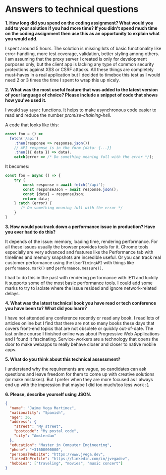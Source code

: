 # Answers to technical questions

**1. How long did you spend on the coding assignment? What would you add to your
solution if you had more time? If you didn't spend much time on the coding
assignment then use this as an opportunity to explain what you would add.**

I spent around 5 hours. The solution is missing lots of basic functionality
like error-handling, more test coverage, validation, better styling among others.
I am assuming that the proxy server I created is only for development purposes only,
but the client app is lacking any type of common security protections against
XSS or CSRF attacks. All these things are completely must-haves in a real
application but I decided to timebox this test as I would need 2 or 3 times the
time I spent to wrap this up nicely.

**2. What was the most useful feature that was added to the latest version of
your language of choice? Please include a snippet of code that shows how you've
used it.**

I would say `async` functions. It helps to make asynchronous code
easier to read and reduce the number _promise-chaining-hell_.

A code that looks like this:

```js
const foo = () =>
  fetch('/api')
    .then(response => response.json())
    // API response is in the form {data: {...}}
    .then(({ data }) => data).
    catch(error => /* Do something meaning full with the error */);
```

It becomes:

```js
const foo = async () => {
    try {
        const response = await fetch('/api');
        const responseJson = await response.json();
        const {data} = responseJson;
        return data;
    } catch (error) {
       /* Do something meaning full with the error */
    }
}
```

**3. How would you track down a performance issue in production? Have you ever
had to do this?**

It depends of the issue: memory, loading time, rendering performance. For all
these issues usually the browser provides tools for it. Chrome tools especially 
are very advanced and features like the Performance tab with timelines and 
memory snapshots are incredible useful. Or you can track real customer performance 
using the `UserTimingAPI` with things like `performance.mark()` and 
`performance.measure()`.

I had to do this in the past with rendering performance with IE11 and luckily
it supports some of the most basic performance tools. I could add some marks
to try to isolate where the issue resided and ignore network-related delays.

**4. What was the latest technical book you have read or tech conference
you have been to? What did you learn?**

I have not attended any conference recently or read any book. I read lots of
articles online but I find that there are not so many books these days that covers
front-end topics that are not obsolete or quickly out-of-date. The last online course
I finished online was about Progressive Web Applications and I found it 
fascinating. Service-workers are a technology that opens the door to make
webapps to really behave closer and closer to native mobile apps.

**5. What do you think about this technical assessment?**

I understand why the requirements are vague, so candidates can ask questions
and leave freedom for them to come up with creative solutions (or make mistakes).
But I prefer when they are more focused as I always end up with the impression
that maybe I did too much/too less work :(. 

**6. Please, describe yourself using JSON.**

```json
{
  "name": "Jaime Vega Martinez",
  "nationality": "Spanish",
  "age": 36,
  "address": {
    "street": "My street",
    "postcode": "My postal code",
    "city": "Amsterdam"
  },
  "education": "Master in Computer Engineering",
  "phone": "+31600000000",
  "personalWebsite": "https://www.jvega.dev",
  "linkedInProfile": "https://linkedin.com/in/jvegadev",
  "hobbies": ["traveling", "movies", "music concert"]
}
```
